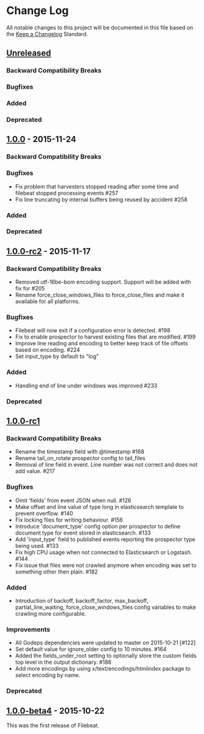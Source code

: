 # Change Log
All notable changes to this project will be documented in this file based on the
[Keep a Changelog](http://keepachangelog.com/) Standard.

## [Unreleased](https://github.com/elastic/libbeat/compare/1.0.0...HEAD)

### Backward Compatibility Breaks

### Bugfixes

### Added

### Deprecated

## [1.0.0](https://github.com/elastic/libbeat/compare/1.0.0-rc2...1.0.0) - 2015-11-24

### Backward Compatibility Breaks

### Bugfixes
- Fix problem that harvesters stopped reading after some time and filebeat stopped processing events #257
- Fix line truncating by internal buffers being reused by accident #258

### Added

### Deprecated

## [1.0.0-rc2](https://github.com/elastic/libbeat/compare/1.0.0-rc1...1.0.0-rc2) - 2015-11-17

### Backward Compatibility Breaks
- Removed utf-16be-bom encoding support. Support will be added with fix for #205
- Rename force_close_windows_files to force_close_files and make it available for all platforms.

### Bugfixes
- Filebeat will now exit if a configuration error is detected. #198
- Fix to enable prospector to harvest existing files that are modified. #199
- Improve line reading and encoding to better keep track of file offsets based
  on encoding. #224
- Set input_type by default to "log"

### Added
- Handling end of line under windows was improved #233

### Deprecated

## [1.0.0-rc1](https://github.com/elastic/libbeat/compare/1.0.0-beta4...1.0.0-rc1)

### Backward Compatibility Breaks
- Rename the timestamp field with @timestamp #168
- Rename tail_on_rotate prospector config to tail_files
- Removal of line field in event. Line number was not correct and does not add value. #217

### Bugfixes
- Omit 'fields' from event JSON when null. #126
- Make offset and line value of type long in elasticsearch template to prevent overflow. #140
- Fix locking files for writing behaviour. #156
- Introduce 'document_type' config option per prospector to define document type
  for event stored in elasticsearch. #133
- Add 'input_type' field to published events reporting the prospector type being used. #133
- Fix high CPU usage when not connected to Elasticsearch or Logstash. #144
- Fix issue that files were not crawled anymore when encoding was set to something other then plain. #182

### Added
- Introduction of backoff, backoff_factor, max_backoff, partial_line_waiting, force_close_windows_files
  config variables to make crawling more configurable.

### Improvements
- All Godeps dependencies were updated to master on 2015-10-21 [#122]
- Set default value for ignore_older config to 10 minutes. #164
- Added the fields_under_root setting to optionally store the custom fields top
level in the output dictionary. #188
- Add more encodings by using x/text/encodings/htmlindex package to select
  encoding by name.

### Deprecated


## [1.0.0-beta4](https://github.com/elastic/topbeat/compare/13678f4...1.0.0-beta4) - 2015-10-22
This was the first release of Filebeat.
